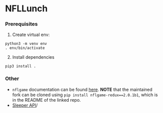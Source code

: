 # NFLLunch
### Prerequisites
1. Create virtual env:
```
python3 -m venv env
. env/bin/activate
```
2. Install dependencies
```
pip3 install .
```

### Other
* `nflgame` documentation can be found [here](https://github.com/derek-adair/nflgame). **NOTE** that the maintained fork can be cloned using `pip install nflgame-redux==2.0.1b1`, which is in the README of the linked repo.
* [Sleeper API](https://docs.sleeper.app)/
